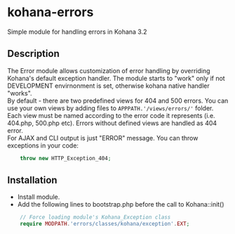 kohana-errors
=============

Simple module for handling errors in Kohana 3.2

Description
-----------
The Error module allows customization of error handling by overriding Kohana's default exception handler. 
The module starts to "work" only if not DEVELOPMENT envirnonment is set, otherwise
kohana native handler "works".  
By default - there are two predefined views for 404 and 500 errors. You can use your own views by adding files
to `APPPATH.'/views/errors/'` folder. Each view must be named according to the error code it represents (i.e. 404.php,
500.php etc). Errors without defined views are handled as 404 error.  
For AJAX and CLI output is just "ERROR" message.
You can throw exceptions in your code:

```php
    throw new HTTP_Exception_404;
```

Installation
------------

* Install module.
* Add the following lines to bootstrap.php before the call to Kohana::init()

```php
    // Force loading module's Kohana_Exception class
    require MODPATH.'errors/classes/kohana/exception'.EXT;
```